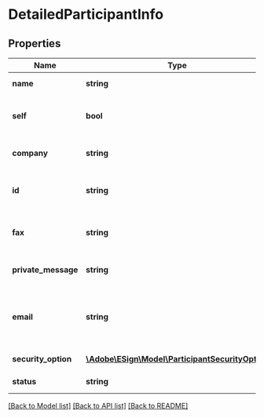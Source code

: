 # DetailedParticipantInfo

## Properties
Name | Type | Description | Notes
------------ | ------------- | ------------- | -------------
**name** | **string** | The name of the participant, if available. This cannot be changed as part of the PUT call. | [optional] 
**self** | **bool** | True if this participant is the same user that is calling the API. Returned as part of Get. Ignored (not required) if modifying a participant set (PUT). | [optional] 
**company** | **string** | The company of the participant, if available. This cannot be changed as part of the PUT call. | [optional] 
**id** | **string** | The unique identifier of the participant. This will be returned as part of Get call but is not mandatory to be passed as part of PUT call for agreements/{id}/members/participantSets/{id}. | [optional] 
**fax** | **string** | Fax of the participant. New Agreements can not be created with fax option. This is only returned for legacy agreements created with fax as participants | [optional] 
**private_message** | **string** | The private message of the participant, if available. This cannot be changed as part of the PUT call. | [optional] 
**email** | **string** | Email of the participant. In case of modifying a participant set (PUT) this is a required field. In case of GET, this is the required field and will always be returned unless it is a fax workflow (legacy agreements) that were created using fax as input | [optional] 
**security_option** | [**\Adobe\ESign\\Model\ParticipantSecurityOption**](ParticipantSecurityOption.md) | Security options that apply to the participant. This cannot be changed as part of the PUT call | [optional] 
**status** | **string** | The status of the participant. This cannot be changed as part of the PUT call. | [optional] 

[[Back to Model list]](../README.md#documentation-for-models) [[Back to API list]](../README.md#documentation-for-api-endpoints) [[Back to README]](../README.md)


